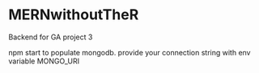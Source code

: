 # MERNwithoutTheR

Backend for GA project 3

npm start to populate mongodb. provide your connection string with env variable MONGO_URI
